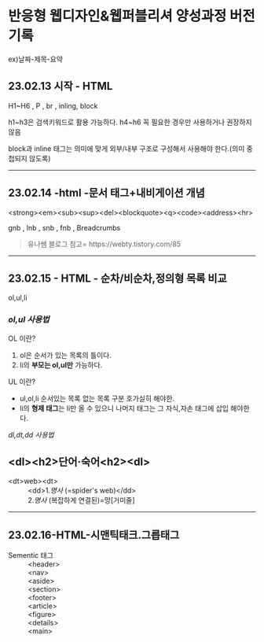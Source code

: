 <h1>반응형 웹디자인&웹퍼블리셔 양성과정 버전기록</h1>
<p>ex)날짜-제목-요약</p>
<h2>23.02.13 시작 - HTML</h2>
<p>H1~H6 , P , br , inling, block</p>
<p>h1~h3은 검색키워드로 활용 가능하다. h4~h6 꼭 필요한 경우만 사용하거나 권장하지않음</p>
<p> block과 inline 태그는 의미에 맞게 외부/내부 구조로 구성해서 사용해야 한다.(의미 중첩되지 않도록)</p>
<hr>
<h2>23.02.14 -html -문서 태그+내비게이션 개념</h2>
<p>&lt;strong&gt;&lt;em&gt;&lt;sub&gt;&lt;sup&gt;&lt;del&gt;&lt;blockquote&gt;&lt;q&gt;&lt;code&gt;&lt;address&gt;&lt;hr&gt;</p>
<p>gnb , lnb , snb , fnb ,  Breadcrumbs</p>
<blockquote cite="https://webty.tistory.com/85"> 유나쌤 블로그 참고= https://webty.tistory.com/85 </blockquote>
<hr>
<h2>23.02.15 - HTML - 순차/비순차,정의형 목록 비교</h2>
<p>ol,ul,li</p>
<h3><em>ol,ul 사용법</em></h3>
<p>OL 이란?</p>
<ol>
<li>ol은 순서가 있는 목록의 틀이다.</li>
<li>li의 <strong>부모는 ol,ul만</strong> 가능하다.</li>
</ol>
<p>UL 이란?</p>
<ul>
<li>ul,ol,li 순서있는 목록 없는 목록 구분 호가실히 해야한.</li>
<li>li의 <strong>형제 태그</strong>는 li만 올 수 있으니 나머지 태그는 그 자식,자손 태그에 삽입 해야한다.</li>
</ul>
<p><em>dl,dt,dd 사용법</em></p>
<dl>
<h2>&lt;dl&gt;&lt;h2&gt;단어·숙어&lt;h2&gt;&lt;dl&gt;</h2>
<dt>&lt;dt&gt;web>&lt;dt&gt;</dt>
<dd>&lt;dd&gt;1.<em>명사</em> (=spider's web)&lt;/dd&gt;</dd>
<dd>2.<em>명사</em> (복잡하게 연결된)=망[거미줄]</dd>
</dl>
<hr>
<div class="study">
  <h2>23.02.16-HTML-시맨틱태크.그릅태그</h2>
  <dl>
    <dt class=skip">Sementic 태그</dt>
    <dd>&lt;header&gt;</dd>
    <dd>&ltnav&gt;</dd>
    <dd>&ltaside&gt;</dd>
    <dd>&ltsection&gt;</dd>
    <dd>&ltfooter&gt;</dd>
    <dd>&ltarticle&gt;</dd>
    <dd>&ltfigure&gt;</dd>
    <dd>&ltdetails&gt;</dd>
    <dd>&ltmain&gt;</dd>
  </dl>
</div>






